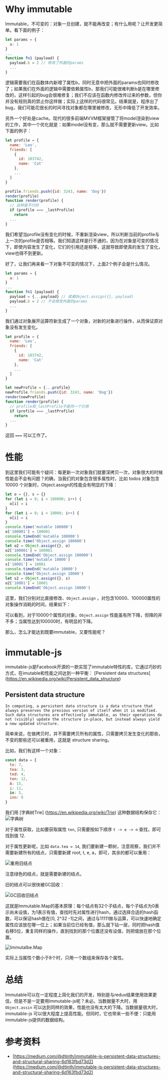 # Why immutable

Immutable，不可变的：对象一旦创建，就不能再改变；有什么用呢？让开发更简单。看下面的例子：

```javascript
let params = {
  a: 1
}
...
function fn1 (payload) {
  payload.b = 2 // 修改了外面的params
  ...
}
```

逻辑需要我们在函数体内新增了属性b，同时无意中把外面的params也同时修改了；如果我们在外面的逻辑中需要依赖属性b，那我们可能很难判断b是在哪里修改的，这样引起的bug会很难修复；我们不应该在函数内修改传过来的参数，但你并没有规则真的禁止你这样做；实际上这样的代码很常见。结果就是，程序出了bug，我们可能花很长的时间寻找对象都在哪里被修改，无形中降低了开发效率。

另外一个好处是cache。现代的很多前端MVVM框架接管了将model渲染到view的工作，其中一个优化就是：如果model没有变，那么就不需要更新view。比如下面的例子：

```javascript
let profile = {
  name: 'Leo',
  friends: [
    {
      id: 103742,
      name: 'Cat'
    },
    ...
  ]
}

profile.friends.push({id: 3243, name: 'Dog'})
render(profile)
function render(profile) {
  // 这样是不行的
  if (profile === _lastProfile)
    return
  ...
}
```

我们希望当profile没有变化的时候，不重新渲染view，所以判断当前的profile与上一次的profile是否相等。我们知道这样是行不通的，因为在对象是可变的情况下，即使内容发生了变化，它们的引用还是相等，这就导致即使真的发生了变化，view也得不到更新。

好了，让我们再来看一下对象不可变的情况下，上面2个例子会是什么情况。

```javascript
let params = {
  a: 1
}
...
function fn1 (payload) {
  payload = {...payload} // 或者Object.assign({}, payload)
  payload.b = 2 // 不会修改外面的params
  ...
}
```
我们通过对象展开运算符新生成了一个对象，对新的对象进行操作，从而保证原对象没有发生变化。


```javascript
let profile = {
  name: 'Leo',
  friends: [
    {
      id: 103742,
      name: 'Cat'
    },
    ...
  ]
}

let newProfile = {...profile}
newProfile.friends.push({id: 3243, name: 'Dog'})
render(newProfile)
function render(profile) {
  // profile和_lastProfile不是同一个引用
  if (profile === _lastProfile)
    return
  ...
}
```

这回 `===` 可以工作了。

# 性能

到这里我们可能有个疑问：每更新一次对象我们就要深拷贝一次，对象很大的时候性能会不会有问题？的确，当我们的对象包含很多属性时，比如 todos 对象包含 10000 个对象时，Object.assign的性能会有明显的下降：

```javascript
let o = {}, s = {}
for (let i = 0; i < 100000; i++) {
  o[i] = i
}
for (let i = 0; i < 10000; i++) {
  o[i] = i
}
console.time('mutable 100000')
o['100001'] = 100001
console.timeEnd('mutable 100000')
console.time('Object.assign 100000')
let o2 = Object.assign({}, o)
o2['100001'] = 100001
console.timeEnd('Object.assign 100000')
console.time('mutable 10000')
s['10001'] = 10001
console.timeEnd('mutable 10000')
console.time('Object.assign 10000')
let s2 = Object.assign({}, s)
o2['10001'] = 10001
console.timeEnd('Object.assign 10000')
```

这里，我们分别对比直接修改、`Object.assign` ，对包含10000、100000属性的对象操作消耗的时间，结果如下：

可以看到，对于10000个属性的对象，`Object.assign` 性能虽有所下降，但降的并不多；当属性达到100000时，有明显的下降。

那么，怎么才能达到既要immutable，又要性能呢？

# immutable-js

immutable-js是Facebook开源的一款实现了immutable特性的库，它通过巧妙的方式，在imutable和性能之间达到一种平衡： [Persistent data structures] (https://en.wikipedia.org/wiki/Persistent_data_structure)

## Persistent data structure

	In computing, a persistent data structure is a data structure that always preserves the previous version of itself when it is modified. Such data structures are effectively immutable, as their operations do not (visibly) update the structure in-place, but instead always yield a new updated structure.
	
简单来说，在做拷贝时，并不需要拷贝所有的属性，只需要拷贝发生变化的那些，不变的那些还可以被重用，这就是 structure sharing。

比如，我们有这样一个对象：

```javascript
const data = {
  to: 7,
  tea: 3,
  ted: 4,
  ten: 12,
  A: 15,
  i: 11,
  in: 5,
  inn: 9
}
```
我们用 [字典树Trie] (https://en.wikipedia.org/wiki/Trie) 这种数据结构保存它：
![字典树](https://d17oy1vhnax1f7.cloudfront.net/items/0G0V0I2C3E1L1W332Z3S/2012072810301161.3n1R0T0z1u2l.png)

对于属性获取，比如要获取属性 `ten`, 只需要按如下顺序 `t -> e -> n` 查找，即可找到值 12.

对于属性更新呢，比如 `data.tea = 14`, 我们要新建一颗树，注意观察，我们并不需要新建所有的结点，只需要新建 root, t, e, a，即可，其余的都可以重用：

![重用旧结点]()

注意绿色的结点，就是需要新建的结点。

旧的结点可以很快被GC回收：

![GC回收旧结点]()

这就是Immutable.Map的基本原理：每个结点有32个子结点，每个子结点为0表示尚未设值，为1表示有值，查找时先对属性进行hash，通过选择合适的hash函数，可以保证hash值在[0, 2^32 -1]之间，通过与11111做与运算，可以快速地确定属性应该放在哪一位上；如果当前位已经有值，那么就下钻一层，同时把hash值右移5位，重复同样的操作，直到找到的那个位置还没有设值，则把值放在那个位置。

![Immutalbe.Map]()

实际上当属性个数小于8个时，只用一个数组来保存各个属性。



# 总结

Immutable可以在一定程度上简化我们的开发，特别是与redux结果使用效果更佳。但是不是一定要用Immutable-js呢？未必。当数据量不大时，用 `Object.assin` 可以达到同样的效果，性能也没有太大的下降。当数据量很大时，immutable-js 可以很大程度上提高性能。但同时，它也带来一些不便：只能用immutable-js提供的数据结构。

# 参考资料

- [https://medium.com/@dtinth/immutable-js-persistent-data-structures-and-structural-sharing-6d163fbd73d2](https://medium.com/@dtinth/immutable-js-persistent-data-structures-and-structural-sharing-6d163fbd73d2)